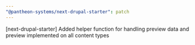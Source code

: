 ```yaml
---
"@pantheon-systems/next-drupal-starter": patch
---
```


[next-drupal-starter] Added helper function for handling preview data and preview implemented on all content types
